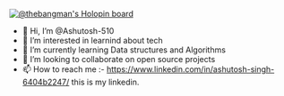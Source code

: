 [![@thebangman's Holopin board](https://holopin.io/api/user/board?user=thebangman)](https://holopin.io/@thebangman)
- 👋 Hi, I’m @Ashutosh-510
- 👀 I’m interested in learnind about tech 
- 🌱 I’m currently learning Data structures and Algorithms
- 💞️ I’m looking to collaborate on open source projects 
- 📫 How to reach me :- https://www.linkedin.com/in/ashutosh-singh-6404b2247/ this is my linkedin.

<!---
Ashutosh-510/Ashutosh-510 is a ✨ special ✨ repository because its `README.md` (this file) appears on your GitHub profile.
You can click the Preview link to take a look at your changes.
--->
